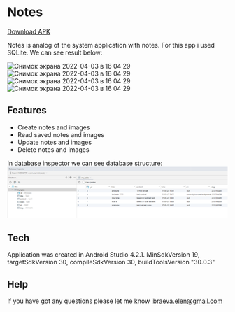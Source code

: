 # Notes

[Download APK](https://github.com/ElenaIbr/Notes/raw/master/app-debug.apk)

Notes is analog of the system application with notes.
For this app i used SQLite.
We can see result below: 

<img width="220" alt="Снимок экрана 2022-04-03 в 16 04 29" src="https://user-images.githubusercontent.com/87421176/161433349-e8004b0a-0ff1-4a0e-aa53-e1cef633ba43.png">

<img width="220" alt="Снимок экрана 2022-04-03 в 16 04 29" src="https://user-images.githubusercontent.com/87421176/161433352-846808a6-9975-431e-87d1-879427f66b3b.png">

<img width="220" alt="Снимок экрана 2022-04-03 в 16 04 29" src="https://user-images.githubusercontent.com/87421176/161433355-5034941d-f876-4607-b057-0119f1a60cfb.png">

<img width="220" alt="Снимок экрана 2022-04-03 в 16 04 29" src="https://user-images.githubusercontent.com/87421176/161433358-4cedefee-7045-452b-b85c-0c96a4fe608a.png">


## Features

- Create notes and images
- Read saved notes and images
- Update notes and images
- Delete notes and images

In database inspector we can see database structure:
![](https://raw.githubusercontent.com/ElenaIbr/Notes/master/dbInspector.png)

## Tech

Application was created in Android Studio 4.2.1.
MinSdkVersion 19, targetSdkVersion 30, compileSdkVersion 30, buildToolsVersion "30.0.3"


## Help

If you have got any questions please let me know ibraeva.elen@gmail.com




